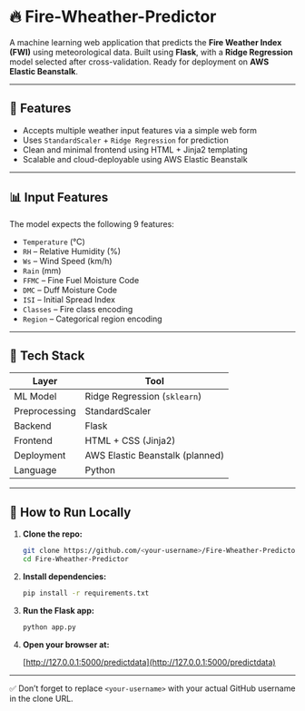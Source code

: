 # 🔥 Fire-Wheather-Predictor

A machine learning web application that predicts the **Fire Weather Index (FWI)** using meteorological data. Built using **Flask**, with a **Ridge Regression** model selected after cross-validation. Ready for deployment on **AWS Elastic Beanstalk**.

---

## 📌 Features

- Accepts multiple weather input features via a simple web form  
- Uses `StandardScaler` + `Ridge Regression` for prediction  
- Clean and minimal frontend using HTML + Jinja2 templating  
- Scalable and cloud-deployable using AWS Elastic Beanstalk  

---

## 📊 Input Features

The model expects the following 9 features:

- `Temperature` (°C)  
- `RH` – Relative Humidity (%)  
- `Ws` – Wind Speed (km/h)  
- `Rain` (mm)  
- `FFMC` – Fine Fuel Moisture Code  
- `DMC` – Duff Moisture Code  
- `ISI` – Initial Spread Index  
- `Classes` – Fire class encoding  
- `Region` – Categorical region encoding  

---

## 🚀 Tech Stack

| Layer        | Tool                          |
|--------------|-------------------------------|
| ML Model     | Ridge Regression (`sklearn`)  |
| Preprocessing| StandardScaler                |
| Backend      | Flask                         |
| Frontend     | HTML + CSS (Jinja2)           |
| Deployment   | AWS Elastic Beanstalk (planned) |
| Language     | Python                        |

---

## 🧪 How to Run Locally

1. **Clone the repo:**

    ```bash
    git clone https://github.com/<your-username>/Fire-Wheather-Predictor.git
    cd Fire-Wheather-Predictor
    ```

2. **Install dependencies:**

    ```bash
    pip install -r requirements.txt
    ```

3. **Run the Flask app:**

    ```bash
    python app.py
    ```

4. **Open your browser at:**

    [http://127.0.0.1:5000/predictdata](http://127.0.0.1:5000/predictdata)

---

✅ Don’t forget to replace `<your-username>` with your actual GitHub username in the clone URL.
